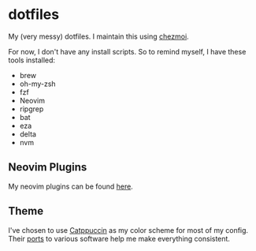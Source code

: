 # dotfiles

My (very messy) dotfiles. I maintain this using [chezmoi](https://www.chezmoi.io/).

For now, I don't have any install scripts. So to remind myself, I have these tools installed:
- brew
- oh-my-zsh
- fzf
- Neovim
- ripgrep
- bat
- eza
- delta
- nvm

## Neovim Plugins 
My neovim plugins can be found [here](./home/dot_config/nvim/lua/allengueco/lazy.lua).

## Theme
I've chosen to use [Catppuccin](https://catppuccin.com/) as my color scheme for most of my config.
Their [ports](https://catppuccin.com/ports) to various software help me make everything consistent.
